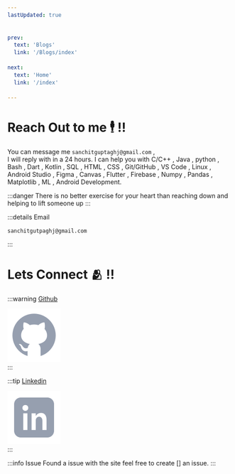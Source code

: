 ```yaml
---
lastUpdated: true   


prev:
  text: 'Blogs'
  link: '/Blogs/index'

next:
  text: 'Home'
  link: '/index'

---
```



# Reach Out to me 🕴️ !!
  You can message me  `sanchitguptaghj@gmail.com` ,  
 I will reply with in a 24 hours. 
 I can help you with
 C/C++ , Java , python , Bash , Dart , Kotlin , SQL , HTML , CSS ,
 Git/GitHub , VS Code , Linux , Android Studio , Figma , Canvas ,
 Flutter , Firebase , Numpy , Pandas , Matplotlib , ML , Android Development.

:::danger 
There is no better exercise for your heart than reaching down and helping to lift someone up
::: 

:::details Email 
   ```
  sanchitgutpaghj@gmail.com
   ```
::: 



 # Lets Connect 🫂 !!


  
 :::warning [Github](https://github.com/1-Sanchit-1/)  
  
  <!-- [![name](link to image on GH)](link to your URL) -->
  <!-- [![](../resource/Sanchit_Gupta.jpg)] -->
 <!-- [Instagram]()
 [Twitter]() -->
[![Github](/icons8-github.svg)](https://github.com/1-Sanchit-1/)  
 :::

 :::tip [Linkedin](https://www.linkedin.com/in/sanchit-gupta-15a1b9229/)  

[![Linkedin](/icons8-linkedin.svg)](https://www.linkedin.com/in/sanchit-gupta-15a1b9229/)  
 :::    

:::info Issue
Found a issue with the site feel free to create [] an issue.
:::
